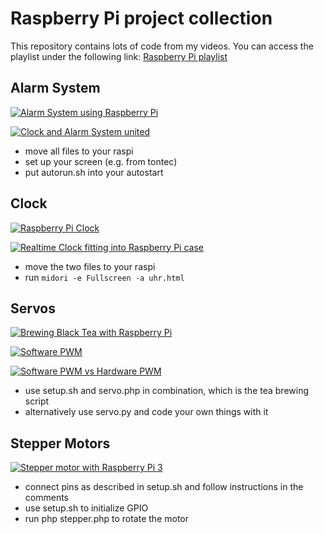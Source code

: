 # Raspberry Pi project collection

This repository contains lots of code from my videos. You can access the playlist under the following link: [Raspberry Pi playlist](https://www.youtube.com/watch?v=sDVzVqJBHpM&list=PL_xvdlYsZ_-3wj9-DrqjfittBO06-dQxt)

## Alarm System

[![Alarm System using Raspberry Pi](http://img.youtube.com/vi/rL1FPOV2llE/0.jpg)](https://www.youtube.com/watch?v=rL1FPOV2llE)

[![Clock and Alarm System united](http://img.youtube.com/vi/hfiILIAvZ1g/0.jpg)](http://www.youtube.com/watch?v=hfiILIAvZ1g)

- move all files to your raspi
- set up your screen (e.g. from tontec)
- put autorun.sh into your autostart

## Clock

[![Raspberry Pi Clock](http://img.youtube.com/vi/sDVzVqJBHpM/0.jpg)](https://www.youtube.com/watch?v=sDVzVqJBHpM)

[![Realtime Clock fitting into Raspberry Pi case](http://img.youtube.com/vi/edUJFt0V83k/0.jpg)](https://www.youtube.com/watch?v=edUJFt0V83k)

- move the two files to your raspi
- run `midori -e Fullscreen -a uhr.html`

## Servos

[![Brewing Black Tea with Raspberry Pi](http://img.youtube.com/vi/Vxo-kRo2WHA/0.jpg)](https://www.youtube.com/watch?v=Vxo-kRo2WHA)

[![Software PWM](http://img.youtube.com/vi/9YMm89LTGrs/0.jpg)](https://www.youtube.com/watch?v=9YMm89LTGrs)

[![Software PWM vs Hardware PWM](http://img.youtube.com/vi/MIwiyn24cko/0.jpg)](https://www.youtube.com/watch?v=MIwiyn24cko)

- use setup.sh and servo.php in combination, which is the tea brewing script
- alternatively use servo.py and code your own things with it

## Stepper Motors

[![Stepper motor with Raspberry Pi 3](http://img.youtube.com/vi/Nwvw3x9wFh4/0.jpg)](https://www.youtube.com/watch?v=Nwvw3x9wFh4)
- connect pins as described in setup.sh and follow instructions in the comments
- use setup.sh to initialize GPIO
- run php stepper.php to rotate the motor
